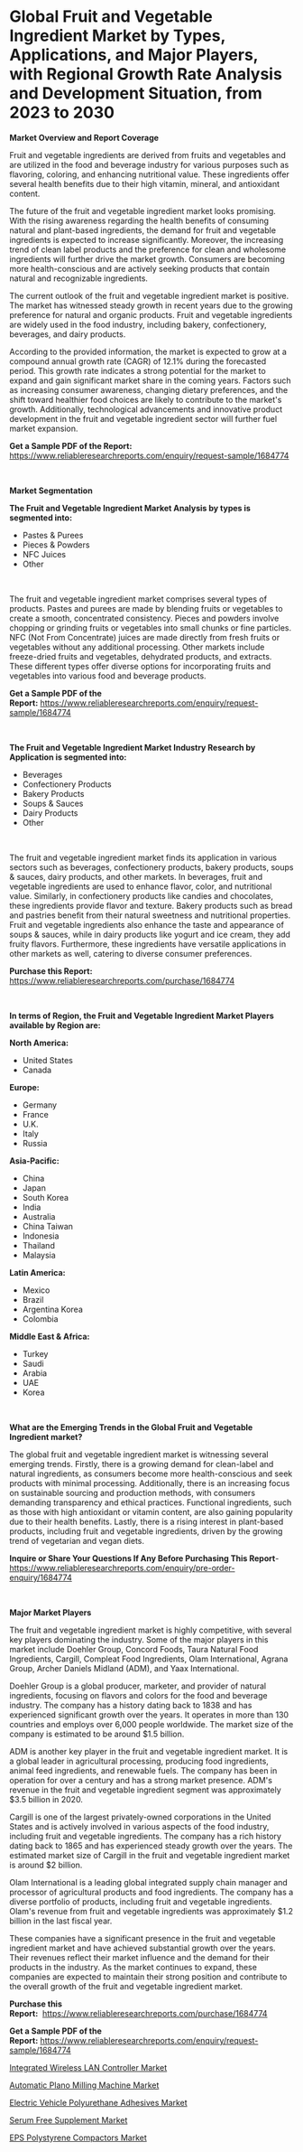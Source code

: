 <p><h1>Global Fruit and Vegetable Ingredient Market by Types, Applications, and Major Players, with Regional Growth Rate Analysis and Development Situation, from 2023 to 2030</h1></p><p><strong>Market Overview and Report Coverage</strong></p>
<p><p>Fruit and vegetable ingredients are derived from fruits and vegetables and are utilized in the food and beverage industry for various purposes such as flavoring, coloring, and enhancing nutritional value. These ingredients offer several health benefits due to their high vitamin, mineral, and antioxidant content.</p><p>The future of the fruit and vegetable ingredient market looks promising. With the rising awareness regarding the health benefits of consuming natural and plant-based ingredients, the demand for fruit and vegetable ingredients is expected to increase significantly. Moreover, the increasing trend of clean label products and the preference for clean and wholesome ingredients will further drive the market growth. Consumers are becoming more health-conscious and are actively seeking products that contain natural and recognizable ingredients.</p><p>The current outlook of the fruit and vegetable ingredient market is positive. The market has witnessed steady growth in recent years due to the growing preference for natural and organic products. Fruit and vegetable ingredients are widely used in the food industry, including bakery, confectionery, beverages, and dairy products.</p><p>According to the provided information, the market is expected to grow at a compound annual growth rate (CAGR) of 12.1% during the forecasted period. This growth rate indicates a strong potential for the market to expand and gain significant market share in the coming years. Factors such as increasing consumer awareness, changing dietary preferences, and the shift toward healthier food choices are likely to contribute to the market's growth. Additionally, technological advancements and innovative product development in the fruit and vegetable ingredient sector will further fuel market expansion.</p></p>
<p><strong>Get a Sample PDF of the Report:</strong> <a href="https://www.reliableresearchreports.com/enquiry/request-sample/1684774">https://www.reliableresearchreports.com/enquiry/request-sample/1684774</a></p>
<p>&nbsp;</p>
<p><strong>Market Segmentation</strong></p>
<p><strong>The Fruit and Vegetable Ingredient Market Analysis by types is segmented into:</strong></p>
<p><ul><li>Pastes & Purees</li><li>Pieces & Powders</li><li>NFC Juices</li><li>Other</li></ul></p>
<p>&nbsp;</p>
<p><p>The fruit and vegetable ingredient market comprises several types of products. Pastes and purees are made by blending fruits or vegetables to create a smooth, concentrated consistency. Pieces and powders involve chopping or grinding fruits or vegetables into small chunks or fine particles. NFC (Not From Concentrate) juices are made directly from fresh fruits or vegetables without any additional processing. Other markets include freeze-dried fruits and vegetables, dehydrated products, and extracts. These different types offer diverse options for incorporating fruits and vegetables into various food and beverage products.</p></p>
<p><strong>Get a Sample PDF of the Report:</strong>&nbsp;<a href="https://www.reliableresearchreports.com/enquiry/request-sample/1684774">https://www.reliableresearchreports.com/enquiry/request-sample/1684774</a></p>
<p>&nbsp;</p>
<p><strong>The Fruit and Vegetable Ingredient Market Industry Research by Application is segmented into:</strong></p>
<p><ul><li>Beverages</li><li>Confectionery Products</li><li>Bakery Products</li><li>Soups & Sauces</li><li>Dairy Products</li><li>Other</li></ul></p>
<p>&nbsp;</p>
<p><p>The fruit and vegetable ingredient market finds its application in various sectors such as beverages, confectionery products, bakery products, soups & sauces, dairy products, and other markets. In beverages, fruit and vegetable ingredients are used to enhance flavor, color, and nutritional value. Similarly, in confectionery products like candies and chocolates, these ingredients provide flavor and texture. Bakery products such as bread and pastries benefit from their natural sweetness and nutritional properties. Fruit and vegetable ingredients also enhance the taste and appearance of soups & sauces, while in dairy products like yogurt and ice cream, they add fruity flavors. Furthermore, these ingredients have versatile applications in other markets as well, catering to diverse consumer preferences.</p></p>
<p><strong>Purchase this Report:</strong>&nbsp; <a href="https://www.reliableresearchreports.com/purchase/1684774">https://www.reliableresearchreports.com/purchase/1684774</a></p>
<p>&nbsp;</p>
<p><strong>In terms of Region, the Fruit and Vegetable Ingredient Market Players available by Region are:</strong></p>
<p>
    <p> <strong> North America: </strong>
        <ul>
            <li>United States</li>
            <li>Canada</li>
        </ul>
        </p> 
    <p> <strong> Europe: </strong>
        <ul>
            <li>Germany</li>
            <li>France</li>
            <li>U.K.</li>
            <li>Italy</li>
            <li>Russia</li>
        </ul>
        </p> 
    <p> <strong> Asia-Pacific: </strong>
        <ul>
            <li>China</li>
            <li>Japan</li>
            <li>South Korea</li>
            <li>India</li>
            <li>Australia</li>
            <li>China Taiwan</li>
            <li>Indonesia</li>
            <li>Thailand</li>
            <li>Malaysia</li>
        </ul>
        </p> 
    <p> <strong> Latin America: </strong>
        <ul>
            <li>Mexico</li>
            <li>Brazil</li>
            <li>Argentina Korea</li>
            <li>Colombia</li>
        </ul>
        </p> 
    <p> <strong> Middle East & Africa: </strong>
        <ul>
            <li>Turkey</li>
            <li>Saudi</li>
            <li>Arabia</li>
            <li>UAE</li>
            <li>Korea</li>
        </ul>
    </p>
    </p>
<p>&nbsp;</p>
<p><strong>What are the Emerging Trends in the Global Fruit and Vegetable Ingredient market?</strong></p>
<p><p>The global fruit and vegetable ingredient market is witnessing several emerging trends. Firstly, there is a growing demand for clean-label and natural ingredients, as consumers become more health-conscious and seek products with minimal processing. Additionally, there is an increasing focus on sustainable sourcing and production methods, with consumers demanding transparency and ethical practices. Functional ingredients, such as those with high antioxidant or vitamin content, are also gaining popularity due to their health benefits. Lastly, there is a rising interest in plant-based products, including fruit and vegetable ingredients, driven by the growing trend of vegetarian and vegan diets.</p></p>
<p><strong>Inquire or Share Your Questions If Any Before Purchasing This Report</strong>- <a href="https://www.reliableresearchreports.com/enquiry/pre-order-enquiry/1684774">https://www.reliableresearchreports.com/enquiry/pre-order-enquiry/1684774</a></p>
<p>&nbsp;</p>
<p><strong>Major Market Players</strong></p>
<p><p>The fruit and vegetable ingredient market is highly competitive, with several key players dominating the industry. Some of the major players in this market include Doehler Group, Concord Foods, Taura Natural Food Ingredients, Cargill, Compleat Food Ingredients, Olam International, Agrana Group, Archer Daniels Midland (ADM), and Yaax International.</p><p>Doehler Group is a global producer, marketer, and provider of natural ingredients, focusing on flavors and colors for the food and beverage industry. The company has a history dating back to 1838 and has experienced significant growth over the years. It operates in more than 130 countries and employs over 6,000 people worldwide. The market size of the company is estimated to be around $1.5 billion.</p><p>ADM is another key player in the fruit and vegetable ingredient market. It is a global leader in agricultural processing, producing food ingredients, animal feed ingredients, and renewable fuels. The company has been in operation for over a century and has a strong market presence. ADM's revenue in the fruit and vegetable ingredient segment was approximately $3.5 billion in 2020.</p><p>Cargill is one of the largest privately-owned corporations in the United States and is actively involved in various aspects of the food industry, including fruit and vegetable ingredients. The company has a rich history dating back to 1865 and has experienced steady growth over the years. The estimated market size of Cargill in the fruit and vegetable ingredient market is around $2 billion.</p><p>Olam International is a leading global integrated supply chain manager and processor of agricultural products and food ingredients. The company has a diverse portfolio of products, including fruit and vegetable ingredients. Olam's revenue from fruit and vegetable ingredients was approximately $1.2 billion in the last fiscal year.</p><p>These companies have a significant presence in the fruit and vegetable ingredient market and have achieved substantial growth over the years. Their revenues reflect their market influence and the demand for their products in the industry. As the market continues to expand, these companies are expected to maintain their strong position and contribute to the overall growth of the fruit and vegetable ingredient market.</p></p>
<p><strong>Purchase this Report:</strong>&nbsp;&nbsp;<a href="https://www.reliableresearchreports.com/purchase/1684774">https://www.reliableresearchreports.com/purchase/1684774</a></p>
<p></p>
<p><strong>Get a Sample PDF of the Report:</strong>&nbsp;<a href="https://www.reliableresearchreports.com/enquiry/request-sample/1684774">https://www.reliableresearchreports.com/enquiry/request-sample/1684774</a></p>
<p><p><a href="https://www.linkedin.com/pulse/integrated-wireless-lan-controller-market/">Integrated Wireless LAN Controller Market</a></p><p><a href="https://github.com/RoccoManning/Market-Research-Report-List-2/blob/main/automatic-plano-milling-machine-market.md">Automatic Plano Milling Machine Market</a></p><p><a href="https://www.linkedin.com/pulse/electric-vehicle-polyurethane-adhesives-market/">Electric Vehicle Polyurethane Adhesives Market</a></p><p><a href="https://medium.com/@abbieparker1964/serum-free-supplement-market-trends-forecast-and-competitive-analysis-to-2030-dacf1935f5fc">Serum Free Supplement Market</a></p><p><a href="https://medium.com/@isidrowolff1966/eps-polystyrene-compactors-market-competitive-analysis-market-trends-and-forecast-to-2030-84e207a0cf91">EPS Polystyrene Compactors Market</a></p></p>